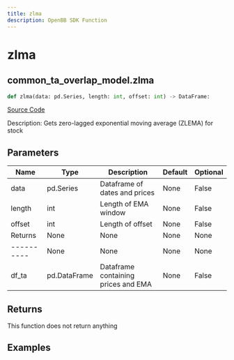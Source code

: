 ```yaml
---
title: zlma
description: OpenBB SDK Function
---
```


# zlma

## common_ta_overlap_model.zlma

```python title='openbb_terminal/common/technical_analysis/overlap_model.py'
def zlma(data: pd.Series, length: int, offset: int) -> DataFrame:
```
[Source Code](https://github.com/OpenBB-finance/OpenBBTerminal/tree/main/openbb_terminal/common/technical_analysis/overlap_model.py#L115)

Description: Gets zero-lagged exponential moving average (ZLEMA) for stock

## Parameters

| Name | Type | Description | Default | Optional |
| ---- | ---- | ----------- | ------- | -------- |
| data | pd.Series | Dataframe of dates and prices | None | False |
| length | int | Length of EMA window | None | False |
| offset | int | Length of offset | None | False |
| Returns | None | None | None | None |
| ---------- | None | None | None | None |
| df_ta | pd.DataFrame | Dataframe containing prices and EMA | None | False |

## Returns

This function does not return anything

## Examples


